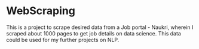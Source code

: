 # WebScraping
This is a project to scrape desired data from a Job portal - Naukri, wherein I scraped about 1000 pages to get job details on data science. This data could be used for my further projects on NLP.
